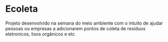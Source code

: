 # Ecoleta

Projeto desenvolvido na semana do meio ambiente 
com o intuito de ajudar pessoas ou empresas a
adicionarem pontos de coleta de residuos eletronicos,
lixos orgânicos e etc 
